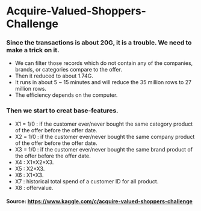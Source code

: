 # Acquire-Valued-Shoppers-Challenge
### Since the transactions is about 20G, it is a trouble. We need to make a trick on it.
* We can filter those records which do not contain any of the companies, brands, or categories compare to the offer.
* Then it reduced to about 1.74G.
* It runs in about 5 ~ 15 minutes and will reduce the 35 million rows to 27 million rows.
* The efficiency depends on the computer.
### Then we start to creat base-features.
* X1 = 1/0 : if the customer ever/never bought the same category product of the offer before the offer date.
* X2 = 1/0 : if the customer ever/never bought the same company product of the offer before the offer date.
* X3 = 1/0 : if the customer ever/never bought the same brand product of the offer before the offer date.
* X4 : X1$\times$X2$\times$X3.
* X5 : X2$\times$X3.
* X6 : X1$\times$X3.
* X7 : historical total spend of a customer ID for all product.
* X8 : offervalue.

#### Source: https://www.kaggle.com/c/acquire-valued-shoppers-challenge
